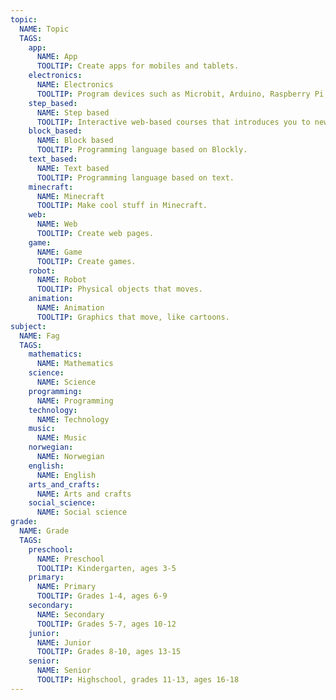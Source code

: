 ```yaml
---
topic:
  NAME: Topic
  TAGS:
    app:
      NAME: App
      TOOLTIP: Create apps for mobiles and tablets.
    electronics:
      NAME: Electronics
      TOOLTIP: Program devices such as Microbit, Arduino, Raspberry Pi, and Lego Mindstorms.
    step_based:
      NAME: Step based
      TOOLTIP: Interactive web-based courses that introduces you to new concepts one step at a time.
    block_based:
      NAME: Block based
      TOOLTIP: Programming language based on Blockly.
    text_based:
      NAME: Text based
      TOOLTIP: Programming language based on text.
    minecraft:
      NAME: Minecraft
      TOOLTIP: Make cool stuff in Minecraft.
    web:
      NAME: Web
      TOOLTIP: Create web pages.
    game:
      NAME: Game
      TOOLTIP: Create games.
    robot:
      NAME: Robot
      TOOLTIP: Physical objects that moves.
    animation:
      NAME: Animation
      TOOLTIP: Graphics that move, like cartoons.
subject:
  NAME: Fag
  TAGS:
    mathematics:
      NAME: Mathematics
    science:
      NAME: Science
    programming:
      NAME: Programming
    technology:
      NAME: Technology
    music:
      NAME: Music
    norwegian:
      NAME: Norwegian
    english:
      NAME: English
    arts_and_crafts:
      NAME: Arts and crafts
    social_science:
      NAME: Social science
grade:
  NAME: Grade
  TAGS:
    preschool:
      NAME: Preschool
      TOOLTIP: Kindergarten, ages 3-5
    primary:
      NAME: Primary
      TOOLTIP: Grades 1-4, ages 6-9
    secondary:
      NAME: Secondary
      TOOLTIP: Grades 5-7, ages 10-12
    junior:
      NAME: Junior
      TOOLTIP: Grades 8-10, ages 13-15
    senior:
      NAME: Senior
      TOOLTIP: Highschool, grades 11-13, ages 16-18
---
```

